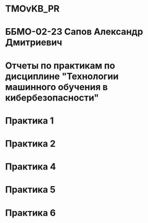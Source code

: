 # TMOvKB_PR
# ББМО-02-23 Сапов Александр Дмитриевич
# Отчеты по практикам по дисциплине "Технологии машинного обучения в кибербезопасности"

# Практика 1

# Практика 2

# Практика 4

# Практика 5

# Практика 6
